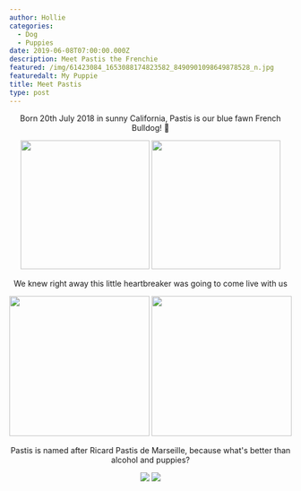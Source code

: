 ```yaml
---
author: Hollie
categories:
  - Dog
  - Puppies
date: 2019-06-08T07:00:00.000Z
description: Meet Pastis the Frenchie
featured: /img/61423084_1653088174823582_8490901098649878528_n.jpg
featuredalt: My Puppie
title: Meet Pastis
type: post
---
```

<div align="center">

Born 20th July 2018 in sunny California, Pastis is our blue fawn French Bulldog!  ‎🐾

<img src="https://i.pinimg.com/564x/a8/85/64/a88564223af16ed7fe2ec1ca3dda06bb.jpg" height="230">  <img src="https://i.pinimg.com/originals/40/61/e3/4061e318d8486ce196e0eac8723c7a0e.png" height="230">

We knew right away this little heartbreaker was going to come live with us

<img src="https://i.pinimg.com/originals/e5/89/af/e589af1b647875d09f0d5447dc1c5698.png" height="250">  <img src="https://i.pinimg.com/originals/22/d1/8f/22d18f6474bf14b71c80dc2b354f03a9.png" height="250">

Pastis is named after Ricard Pastis de Marseille, because what's better than alcohol and puppies?



<img src="https://media.giphy.com/media/QaMwpctZjViKTymGYa/giphy.gif">

<img src="https://i.pinimg.com/564x/17/07/a5/1707a543ad2384f665e6b506a965d676.jpg">

</center>
